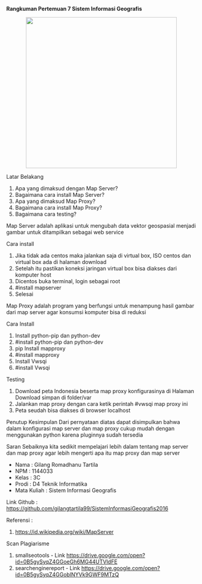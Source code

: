 **Rangkuman Pertemuan 7 Sistem Informasi Geografis**

<p align="center">
  <img src="../../img/mapserver.png" width="400px">
</p>

Latar Belakang

1. Apa yang dimaksud dengan Map Server?
2. Bagaimana cara install Map Server?
3. Apa yang dimaksud Map Proxy?
4. Bagaimana cara install Map Proxy?
5. Bagaimana cara testing?

Map Server adalah aplikasi untuk mengubah data vektor geospasial menjadi gambar untuk ditampilkan sebagai web service

Cara install
1. Jika tidak ada centos maka jalankan saja di virtual box, ISO centos dan virtual box ada di halaman download
2. Setelah itu pastikan koneksi jaringan virtual box bisa diakses dari komputer host
3. Dicentos buka terminal, login sebagai root
4. #install mapserver
5. Selesai

Map Proxy adalah program yang berfungsi untuk menampung hasil gambar dari map server agar konsumsi komputer bisa di reduksi

Cara Install
1. Install python-pip dan python-dev
2. #install python-pip dan python-dev
3. pip Install mapproxy
4. #install mapproxy
5. Install Vwsqi
6. #install Vwsqi

Testing
1. Download peta Indonesia beserta map proxy konfigurasinya di Halaman Download simpan di folder/var
2. Jalankan map proxy dengan cara ketik perintah #vwsqi map proxy ini
3. Peta seudah bisa diakses di browser localhost

Penutup
Kesimpulan
Dari pernyataan diatas dapat disimpulkan bahwa dalam konfigurasi map server dan map proxy cukup mudah dengan menggunakan python karena pluginnya sudah tersedia

Saran
Sebaiknya kita sedikit mempelajari lebih dalam tentang map server dan map proxy agar lebih mengerti apa itu map proxy dan map server

* Nama : Gilang Romadhanu Tartila
* NPM : 1144033
* Kelas : 3C
* Prodi : D4 Teknik Informatika
* Mata Kuliah : Sistem Informasi Geografis

Link Github : https://github.com/gilangtartila99/SistemInformasiGeografis2016

Referensi : 
1. https://id.wikipedia.org/wiki/MapServer

Scan Plagiarisme
1. smallseotools - Link https://drive.google.com/open?id=0B5gySyqZ4GGoeGh6MG44UTVldFE
2. searchenginereport - Link https://drive.google.com/open?id=0B5gySyqZ4GGoblNYVk9GWF9MTzQ